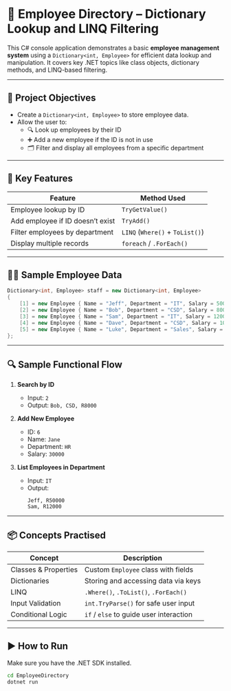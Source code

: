 # 👔 Employee Directory – Dictionary Lookup and LINQ Filtering

This C# console application demonstrates a basic **employee management system** using a `Dictionary<int, Employee>` for efficient data lookup and manipulation. It covers key .NET topics like class objects, dictionary methods, and LINQ-based filtering.

---

## 🎯 Project Objectives

- Create a `Dictionary<int, Employee>` to store employee data.
- Allow the user to:
  - 🔍 Look up employees by their ID
  - ➕ Add a new employee if the ID is not in use
  - 🗂️ Filter and display all employees from a specific department

---

## 🧱 Key Features

| Feature                         | Method Used                        |
|----------------------------------|-------------------------------------|
| Employee lookup by ID            | `TryGetValue()`                     |
| Add employee if ID doesn’t exist | `TryAdd()`                          |
| Filter employees by department   | `LINQ` (`Where()` + `ToList()`)     |
| Display multiple records         | `foreach` / `.ForEach()`            |

---

## 🧑‍💼 Sample Employee Data

```csharp
Dictionary<int, Employee> staff = new Dictionary<int, Employee>
{
    [1] = new Employee { Name = "Jeff", Department = "IT", Salary = 50000 },
    [2] = new Employee { Name = "Bob", Department = "CSD", Salary = 8000 },
    [3] = new Employee { Name = "Sam", Department = "IT", Salary = 12000 },
    [4] = new Employee { Name = "Dave", Department = "CSD", Salary = 10000 },
    [5] = new Employee { Name = "Luke", Department = "Sales", Salary = 25000 }
};
```

---

## 🔍 Sample Functional Flow

1. **Search by ID**
   - Input: `2`
   - Output: `Bob, CSD, R8000`

2. **Add New Employee**
   - ID: `6`
   - Name: `Jane`
   - Department: `HR`
   - Salary: `30000`

3. **List Employees in Department**
   - Input: `IT`
   - Output:
     ```
     Jeff, R50000
     Sam, R12000
     ```

---

## 📦 Concepts Practised

| Concept                | Description                                  |
|------------------------|----------------------------------------------|
| Classes & Properties   | Custom `Employee` class with fields          |
| Dictionaries           | Storing and accessing data via keys          |
| LINQ                   | `.Where()`, `.ToList()`, `.ForEach()`        |
| Input Validation       | `int.TryParse()` for safe user input         |
| Conditional Logic      | `if` / `else` to guide user interaction      |

---

## ▶️ How to Run

Make sure you have the .NET SDK installed.

```bash
cd EmployeeDirectory
dotnet run
```